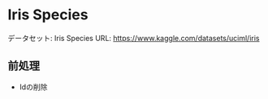 # Iris Species

データセット: Iris Species
URL: https://www.kaggle.com/datasets/uciml/iris

## 前処理

- Idの削除
